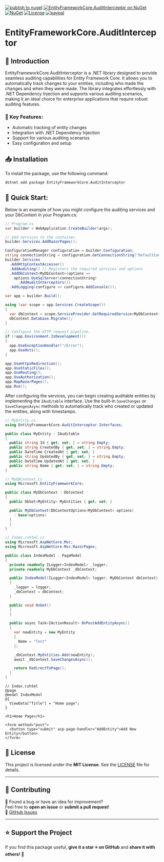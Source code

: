 ﻿[![publish to nuget](https://github.com/ShadyNagy/EntityFrameworkCore.AuditInterceptor/actions/workflows/nugt-publish.yml/badge.svg)](https://github.com/ShadyNagy/EntityFrameworkCore.AuditInterceptor/actions/workflows/nugt-publish.yml)
[![EntityFrameworkCore.AuditInterceptor on NuGet](https://img.shields.io/nuget/v/EntityFrameworkCore.AuditInterceptor?label=EntityFrameworkCore.AuditInterceptor)](https://www.nuget.org/packages/EntityFrameworkCore.AuditInterceptor/)
[![NuGet](https://img.shields.io/nuget/dt/EntityFrameworkCore.AuditInterceptor)](https://www.nuget.org/packages/EntityFrameworkCore.AuditInterceptor)
[![License](https://img.shields.io/badge/License-MIT-blue.svg)](https://github.com/ShadyNagy/EntityFrameworkCore.AuditInterceptor/blob/main/LICENSE)
[![paypal](https://img.shields.io/badge/PayPal-tip%20me-green.svg?logo=paypal)](https://www.paypal.me/shadynagy)

# EntityFrameworkCore.AuditInterceptor

## 📌 Introduction
EntityFrameworkCore.AuditInterceptor is a .NET library designed to provide seamless auditing capabilities for Entity Framework Core. It allows you to automatically track changes to your entities, including who made the changes and when they were made. The library integrates effortlessly with .NET Dependency Injection and supports various auditing scenarios, making it an ideal choice for enterprise applications that require robust auditing features.

### 📌 Key Features:  

- Automatic tracking of entity changes
- Integration with .NET Dependency Injection
- Support for various auditing scenarios
- Easy configuration and setup

## 📥 Installation

To install the package, use the following command:

```sh
dotnet add package EntityFrameworkCore.AuditInterceptor
```

## 🚀 Quick Start: 

Below is an example of how you might configure the auditing services and your DbContext in your Program.cs:

```csharp
// Program.cs
var builder = WebApplication.CreateBuilder(args);

// Add services to the container.
builder.Services.AddRazorPages();

ConfigurationManager configuration = builder.Configuration;
string connectionString = configuration.GetConnectionString("DefaultConnection")!;
builder.Services
  .AddHttpContextAccessor()
  .AddAuditing() // Registers the required services and options
  .AddDbContext<MyDbContext>(options =>
    options.UseSqlServer(connectionString)
      .AddAuditInterceptors())
  .AddLogging(configure => configure.AddConsole());

var app = builder.Build();

using (var scope = app.Services.CreateScope())
{
  var dbContext = scope.ServiceProvider.GetRequiredService<MyDbContext>();
  dbContext.Database.Migrate();
}

// Configure the HTTP request pipeline.
if (!app.Environment.IsDevelopment())
{
  app.UseExceptionHandler("/Error");
  app.UseHsts();
}

app.UseHttpsRedirection();
app.UseStaticFiles();
app.UseRouting();
app.UseAuthorization();
app.MapRazorPages();
app.Run();
```

After configuring the services, you can begin creating auditable entities by implementing the `IAuditable` interface. Use the built-in `SaveChanges` or `SaveChangesAsync` methods to automatically track who created or updated the entities, along with timestamps.

```csharp
// MyEntity.cs
using EntityFrameworkCore.AuditInterceptor.Interfaces;

public class MyEntity : IAuditable
{
  public string Id { get; set; } = string.Empty;
  public string CreatedBy { get; set; } = string.Empty;
  public DateTime CreatedAt { get; set; }
  public string UpdatedBy { get; set; } = string.Empty;
  public DateTime UpdatedAt { get; set; }
  public string Name { get; set; } = string.Empty;
}
```

```csharp
// MyDbContext.cs
using Microsoft.EntityFrameworkCore;

public class MyDbContext : DbContext
{
  public DbSet<MyEntity> MyEntities { get; set; }

  public MyDbContext(DbContextOptions<MyDbContext> options)
    : base(options)
  {
  }
}
```

```csharp
// Index.cshtml.cs
using Microsoft.AspNetCore.Mvc;
using Microsoft.AspNetCore.Mvc.RazorPages;

public class IndexModel : PageModel
{
  private readonly ILogger<IndexModel> _logger;
  private readonly MyDbContext _dbContext;

  public IndexModel(ILogger<IndexModel> logger, MyDbContext dbContext)
  {
    _logger = logger;
    _dbContext = dbContext;
  }

  public void OnGet()
  {
  }

  public async Task<IActionResult> OnPostAddEntityAsync()
  {
    var newEntity = new MyEntity
    {
      Name = "Test"
    };

    _dbContext.MyEntities.Add(newEntity);
    await _dbContext.SaveChangesAsync();

    return RedirectToPage();
  }
}
```

```aspnetcorerazor
// Index.cshtml
@page
@model IndexModel
@{
  ViewData["Title"] = "Home page";
}

<h1>Home Page</h1>

<form method="post">
  <button type="submit" asp-page-handler="AddEntity">Add New Entity</button>
</form>
```

## 🔗 License
This project is licensed under the **MIT License**. See the [LICENSE](LICENSE) file for details.

---

## 🙌 Contributing
🎯 Found a bug or have an idea for improvement?  
Feel free to **open an issue** or **submit a pull request**!  
🔗 [GitHub Issues](https://github.com/ShadyNagy/EntityFrameworkCore.AuditInterceptor/issues)

---

## ⭐ Support the Project
If you find this package useful, **give it a star ⭐ on GitHub** and **share it with others!** 🚀